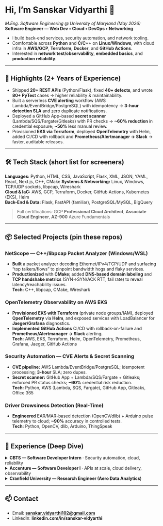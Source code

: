 # Hi, I’m Sanskar Vidyarthi 👋
*M.Eng. Software Engineering @ University of Maryland (May 2026)*  
**Software Engineer — Web Dev • Cloud • DevOps • Networking**

- I build back-end services, security automation, and network tooling.  
- Comfortable across **Python** and **C/C++** on **Linux/Windows**, with cloud infra in **AWS/GCP**, **Terraform**, **Docker**, and **GitHub Actions**.  
- Interested in **network test/observability**, **embedded basics**, and **production reliability**.

---

## 🔎 Highlights (2+ Years of Experience)
- Shipped **20+ REST APIs** (Python/Flask), fixed **40+ defects**, and wrote **80+ PyTest** cases → higher reliability & maintainability.  
- Built a serverless **CVE alerting** workflow (AWS Lambda/EventBridge/PostgreSQL) with idempotency → **3-hour detection SLA** and zero duplicate notifications.  
- Deployed a GitHub App–based **secret scanner** (Lambda/SQS/Fargate/Gitleaks) with PR checks → **~60% reduction** in credential exposure; **~50%** less manual review.  
- Provisioned **EKS via Terraform**, deployed **OpenTelemetry** with Helm, added CI/CD with rollback and **Prometheus/Alertmanager → Slack** → faster, auditable releases.

---

## 🛠️ Tech Stack (short list for screeners)
**Languages:** Python, HTML, CSS, JavaScript, Flask, XML, JSON, YAML, React, Next.js, C++, CMake 
**Systems & Networking:** Linux, Windows, TCP/UDP sockets, libpcap, Wireshark  
**Cloud & IaC:** AWS, GCP, Terraform, Docker, GitHub Actions, Kubernetes (EKS), Helm   
**Back-End & Data:** Flask, FastAPI (familiar), PostgreSQL/MySQL, BigQuery  

> Full certifications: GCP **Professional Cloud Architect**, **Associate Cloud Engineer**, **AZ-900** Azure Fundamentals

---

## 📦 Selected Projects (pin these repos)
### NetScope — C++/libpcap Packet Analyzer (Windows/WSL)
- **Built** a packet analyzer decoding Ethernet/IPv4/TCP/UDP and surfacing “top talkers/flows” to pinpoint bandwidth hogs and flaky services.  
- **Productionized** with **CMake**; added **DNS-based domain labeling** and **TCP handshake metrics** (SYN→SYN/ACK RTT, fail rate) to reveal latency/reachability issues.  
**Tech:** C++, libpcap, CMake, Wireshark

### OpenTelemetry Observability on AWS EKS
- **Provisioned** **EKS with Terraform** (private node groups/IAM), deployed **OpenTelemetry** via **Helm**, and exposed services with LoadBalancer for **Jaeger/Grafana** diagnostics.  
- **Implemented** **GitHub Actions** CI/CD with rollback-on-failure and **Prometheus/Alertmanager → Slack** alerting.  
**Tech:** AWS, EKS, Terraform, Helm, OpenTelemetry, Prometheus, Grafana, Jaeger, GitHub Actions

### Security Automation — CVE Alerts & Secret Scanning
- **CVE pipeline:** AWS Lambda/EventBridge/PostgreSQL; idempotent processing; **3-hour** SLA; zero dupes.  
- **Secret scanner:** GitHub App + Lambda/SQS/Fargate + Gitleaks; enforced PR status checks; **~60%** credential risk reduction.  
**Tech:** Python, AWS (Lambda, SQS, Fargate), GitHub App, Gitleaks, Office 365

### Driver Drowsiness Detection (Real-Time)
- **Engineered** EAR/MAR-based detection (OpenCV/dlib) + Arduino pulse telemetry to cloud; **~90%** accuracy in controlled tests.  
**Tech:** Python, OpenCV, dlib, Arduino, ThingSpeak

---

## 💼 Experience (Deep Dive)

<details>
<summary><b>CBTS — Software Developer Intern</b> · Security automation, cloud, reliability</summary>

**Context:** Joined to harden developer workflows and reduce security toil.

- **CVE Alerting (serverless)**
  - **Problem:** Vendor CVEs arriving ad-hoc → duplicates and delayed triage.
  - **Approach:** Built an idempotent pipeline on **AWS (Lambda, EventBridge, PostgreSQL)** to ingest/parse advisories every 3 hours; added **structured logs/metrics** and O365 notifications with runbooks.
  - **Impact:** **3-hour detection SLA**, eliminated duplicate alerts, faster routing to owners.

- **Secret Scanning (merge protection)**
  - **Problem:** Credentials occasionally landed in PRs; manual review was noisy.
  - **Approach:** Developed a **GitHub App** workflow with **Lambda, SQS, Fargate, Gitleaks**; enforced **PR status checks** so risk never merged.
  - **Impact:** **~60% reduction** in credential-exposure incidents; **~50% less** manual review. 

- **Quality & Ops**
  - **What I added:** CI checks (lint/tests), policy gates, incident docs; verified across **Linux/Windows** environments.

**Tech:** Python, AWS (Lambda/SQS/Fargate/EventBridge), PostgreSQL, GitHub App/Checks API, Gitleaks, Office 365, GitHub Actions, logging/metrics
</details>

<details>
<summary><b>Accenture — Software Developer I</b> · APIs at scale, cloud delivery, observability</summary>

- **API Platform**
  - **Built:** **20+ Python/Flask REST APIs**, fully documented (**Swagger/Postman**).
  - **Quality:** **80+ PyTest** cases; **40+ defects** resolved → higher reliability & maintainability.

- **Cloud Release Engineering**
  - **Automated:** Deployments with **Docker + Terraform (GCP)**; addressed **100+ Artifact Registry** issues.
  - **Outcome:** **~40% faster** release cycles; stabilized build/publish paths.

- **Observability & Data**
  - **Delivered:** **20+ Looker (LookML)** dashboards; Python data flows with **BigQuery + Cloud Scheduler** and **10+ Cloud Monitoring** policies for SIEM/SOAR visibility.

- **Dev Practices**
  - **Standardized:** API patterns, test templates, and POC docs (**50+**) to accelerate onboarding and code reuse.

**Tech:** Python/Flask, SQL, Postman/Swagger, Docker, Terraform (GCP), BigQuery, Looker/LookML, Cloud Monitoring, Git
</details>

<details>
<summary><b>Cranfield University — Research Engineer (Aero Data Analytics)</b></summary>

- **Digital-Twin-style Analytics**
  - **Built:** MATLAB/Turbomatch pipeline simulating flight conditions; **~95%** parameter prediction accuracy for maintenance planning.
- **Signal Processing**
  - **Implemented:** Scattered interpolation for remote engine data → error **<1%** (Case 1) and **~3%** (Case 2).

**Tech:** MATLAB, Turbomatch, data interpolation, experiment design
</details>

---

## 📫 Contact
- Email: **sanskar.vidyarthi102@gmail.com**  
- LinkedIn: **linkedin.com/in/sanskar-vidyarthi**  


